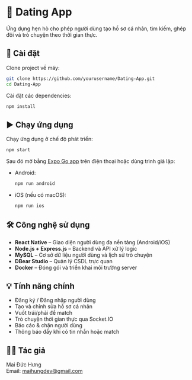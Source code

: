 
# 📱 Dating App

Ứng dụng hẹn hò cho phép người dùng tạo hồ sơ cá nhân, tìm kiếm, ghép đôi và trò chuyện theo thời gian thực.

## 🚀 Cài đặt

Clone project về máy:
```bash
git clone https://github.com/yourusername/Dating-App.git
cd Dating-App
```

Cài đặt các dependencies:
```bash
npm install
```

## ▶️ Chạy ứng dụng

Chạy ứng dụng ở chế độ phát triển:
```bash
npm start
```

Sau đó mở bằng [Expo Go app](https://expo.dev/client) trên điện thoại hoặc dùng trình giả lập:

- Android:  
  ```bash
  npm run android
  ```

- iOS (nếu có macOS):  
  ```bash
  npm run ios
  ```

## 🛠️ Công nghệ sử dụng

- **React Native** – Giao diện người dùng đa nền tảng (Android/iOS)
- **Node.js + Express.js** – Backend và API xử lý logic
- **MySQL** – Cơ sở dữ liệu người dùng và lịch sử trò chuyện
- **DBear Studio** – Quản lý CSDL trực quan
- **Docker** – Đóng gói và triển khai môi trường server

## 💡 Tính năng chính

- Đăng ký / Đăng nhập người dùng
- Tạo và chỉnh sửa hồ sơ cá nhân
- Vuốt trái/phải để match
- Trò chuyện thời gian thực qua Socket.IO
- Báo cáo & chặn người dùng
- Thông báo đẩy khi có tin nhắn hoặc match

## 🧑‍💻 Tác giả

Mai Đức Hưng  
Email: maihungdev@gmail.com
